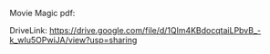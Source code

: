 Movie Magic pdf:

DriveLink:  https://drive.google.com/file/d/1Qlm4KBdocqtaiLPbvB_-k_wIu5OPwiJA/view?usp=sharing

